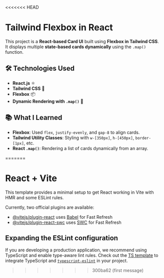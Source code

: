 <<<<<<< HEAD

# Tailwind Flexbox in React
 This project is a **React-based Card UI** built using **Flexbox in Tailwind CSS**.  
It displays multiple **state-based cards dynamically** using the `.map()` function.

## 🛠 Technologies Used
- **React.js** ⚛️
- **Tailwind CSS** 🎨
- **Flexbox** 📦
- **Dynamic Rendering with `.map()`** 🔁

## 📚 What I Learned
- **Flexbox**: Used `flex`, `justify-evenly`, and `gap-8` to align cards.
- **Tailwind Utility Classes**: Styling with `w-[350px]`, `h-[450px]`, `border-[1px]`, etc.
- **React `.map()`**: Rendering a list of cards dynamically from an array.






=======
# React + Vite

This template provides a minimal setup to get React working in Vite with HMR and some ESLint rules.

Currently, two official plugins are available:

- [@vitejs/plugin-react](https://github.com/vitejs/vite-plugin-react/blob/main/packages/plugin-react/README.md) uses [Babel](https://babeljs.io/) for Fast Refresh
- [@vitejs/plugin-react-swc](https://github.com/vitejs/vite-plugin-react-swc) uses [SWC](https://swc.rs/) for Fast Refresh

## Expanding the ESLint configuration

If you are developing a production application, we recommend using TypeScript and enable type-aware lint rules. Check out the [TS template](https://github.com/vitejs/vite/tree/main/packages/create-vite/template-react-ts) to integrate TypeScript and [`typescript-eslint`](https://typescript-eslint.io) in your project.
>>>>>>> 300ba62 (first message)
